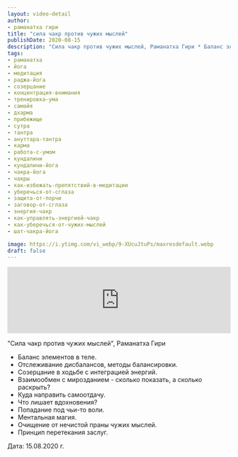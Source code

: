 ```yaml
---
layout: video-detail
author:
- раманатха гири
title: "сила чакр против чужих мыслей"
publishDate: 2020-08-15
description: "Сила чакр против чужих мыслей, Раманатха Гири * Баланс элементов в теле. * Отслеживание дисбалансов, методы балансировки. * Созерцание в ходьбе с интеграцией энергий. * Взаимообмен с мирозданием - сколько показать, а сколько раскрыть? * Куда напр"
tags: 
- раманатха
- йога
- медитация
- раджа-йога
- созерцание
- концентрация-внимания
- тренировка-ума
- самайя
- дхарма
- прибежище
- сутра
- тантра
- ануттара-тантра
- карма
- работа-с-умом
- кундалини
- кундалини-йога
- чакра-йога
- чакры
- как-избежать-препятствий-в-медитации
- уберечься-от-сглаза
- защита-от-порчи
- заговор-от-сглаза
- энергия-чакр
- как-управлять-энергией-чакр
- как-уберечься-от-чужих-мыслей
- шат-чакра-йога

image: https://i.ytimg.com/vi_webp/9-XUcuJtuPs/maxresdefault.webp
draft: false
---
```


<iframe width="100%" src="https://www.youtube.com/embed/9-XUcuJtuPs" frameborder="0" allowfullscreen=""></iframe> 

 "Сила чакр против чужих мыслей", Раманатха Гири

* Баланс элементов в теле.
* Отслеживание дисбалансов, методы балансировки.
* Созерцание в ходьбе с интеграцией энергий.
* Взаимообмен с мирозданием - сколько показать, а сколько раскрыть?
* Куда направить самоотдачу.
* Что лишает вдохновения?
* Попадание под чьи-то воли.
* Ментальная магия.
* Очищение от нечистой праны чужих мыслей.
* Принцип перетекания заслуг.

  
 Дата: 15.08.2020 г.

  

 